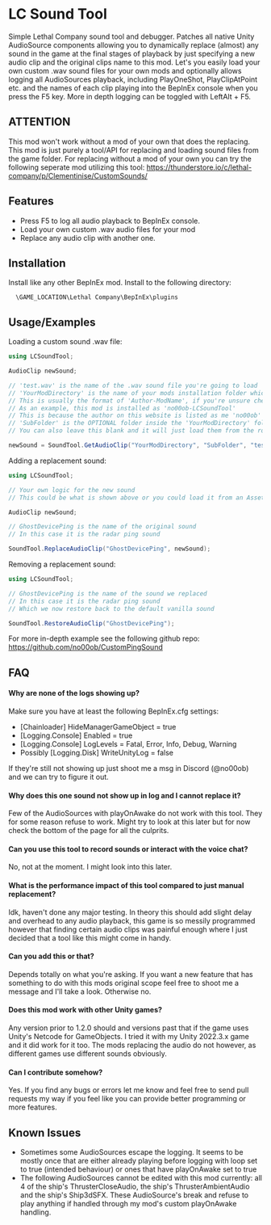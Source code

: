 # LC Sound Tool
Simple Lethal Company sound tool and debugger. Patches all native Unity AudioSource components allowing you to dynamically replace (almost) any sound in the game at the final stages of playback by just specifying a new audio clip and the original clips name to this mod. Let's you easily load your own custom .wav sound files for your own mods and optionally allows logging all AudioSources playback, including PlayOneShot, PlayClipAtPoint etc. and the names of each clip playing into the BepInEx console when you press the F5 key. More in depth logging can be toggled with LeftAlt + F5.

## ATTENTION
This mod won't work without a mod of your own that does the replacing. This mod is just purely a tool/API for replacing and loading sound files from the game folder. For replacing without a mod of your own you can try the following seperate mod utilizing this tool: https://thunderstore.io/c/lethal-company/p/Clementinise/CustomSounds/

## Features

- Press F5 to log all audio playback to BepInEx console.
- Load your own custom .wav audio files for your mod
- Replace any audio clip with another one.


## Installation

Install like any other BepInEx mod. Install to the following directory:

```
  \GAME_LOCATION\Lethal Company\BepInEx\plugins
```
    
## Usage/Examples

Loading a custom sound .wav file:
```csharp
using LCSoundTool;

AudioClip newSound;

// 'test.wav' is the name of the .wav sound file you're going to load 
// 'YourModDirectory' is the name of your mods installation folder which mod managers create
// This is usually the format of 'Author-ModName', if you're unsure check how your mod manager installs mods
// As an example, this mod is installed as 'no00ob-LCSoundTool'
// This is because the author on this website is listed as me 'no00ob' and my mod is called 'LCSoundTool' here
// 'SubFolder' is the OPTIONAL folder inside the 'YourModDirectory' folder where the mod will try to load the sound files from
// You can also leave this blank and it will just load them from the root where your mod's DLL file is also located.

newSound = SoundTool.GetAudioClip("YourModDirectory", "SubFolder", "test.wav");
```
Adding a replacement sound:
```csharp
using LCSoundTool;

// Your own logic for the new sound
// This could be what is shown above or you could load it from an AssetBundle

AudioClip newSound;

// GhostDevicePing is the name of the original sound
// In this case it is the radar ping sound

SoundTool.ReplaceAudioClip("GhostDevicePing", newSound); 
```
Removing a replacement sound:
```csharp
using LCSoundTool;

// GhostDevicePing is the name of the sound we replaced 
// In this case it is the radar ping sound
// Which we now restore back to the default vanilla sound

SoundTool.RestoreAudioClip("GhostDevicePing");
```
For more in-depth example see the following github repo: https://github.com/no00ob/CustomPingSound
## FAQ

#### Why are none of the logs showing up?

Make sure you have at least the following BepInEx.cfg settings:
- [Chainloader] HideManagerGameObject = true
- [Logging.Console] Enabled = true
- [Logging.Console] LogLevels = Fatal, Error, Info, Debug, Warning
- Possibly [Logging.Disk] WriteUnityLog = false

If they're still not showing up just shoot me a msg in Discord (@no00ob) and we can try to figure it out.

#### Why does this one sound not show up in log and I cannot replace it?

Few of the AudioSources with playOnAwake do not work with this tool. They for some reason refuse to work. Might try to look at this later but for now check the bottom of the page for all the culprits.

#### Can you use this tool to record sounds or interact with the voice chat?

No, not at the moment. I might look into this later.

#### What is the performance impact of this tool compared to just manual replacement?

Idk, haven't done any major testing. In theory this should add slight delay and overhead to any audio playback, this game is so messily programmed however that finding certain audio clips was painful enough where I just decided that a tool like this might come in handy.

#### Can you add this or that?

Depends totally on what you're asking. If you want a new feature that has something to do with this mods original scope feel free to shoot me a message and I'll take a look. Otherwise no.

#### Does this mod work with other Unity games?

Any version prior to 1.2.0 should and versions past that if the game uses Unity's Netcode for GameObjects. I tried it with my Unity 2022.3.x game and it did work for it too. The mods replacing the audio do not however, as different games use different sounds obviously.

#### Can I contribute somehow?

Yes. If you find any bugs or errors let me know and feel free to send pull requests my way if you feel like you can provide better programming or more features.

## Known Issues

- Sometimes some AudioSources escape the logging. It seems to be mostly once that are either already playing before logging with loop set to true (intended behaviour) or ones that have playOnAwake set to true
- The following AudioSources cannot be edited with this mod currently: all 4 of the ship's ThrusterCloseAudio, the ship's ThrusterAmbientAudio and the ship's Ship3dSFX. These AudioSource's break and refuse to play anything if handled through my mod's custom playOnAwake handling.